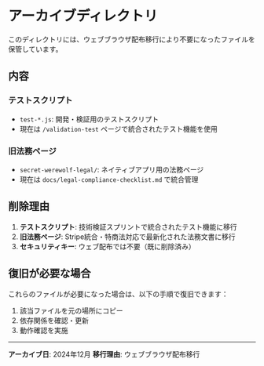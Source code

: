 # アーカイブディレクトリ

このディレクトリには、ウェブブラウザ配布移行により不要になったファイルを保管しています。

## 内容

### テストスクリプト
- `test-*.js`: 開発・検証用のテストスクリプト
- 現在は `/validation-test` ページで統合されたテスト機能を使用

### 旧法務ページ
- `secret-werewolf-legal/`: ネイティブアプリ用の法務ページ
- 現在は `docs/legal-compliance-checklist.md` で統合管理

## 削除理由

1. **テストスクリプト**: 技術検証スプリントで統合されたテスト機能に移行
2. **旧法務ページ**: Stripe統合・特商法対応で最新化された法務文書に移行
3. **セキュリティキー**: ウェブ配布では不要（既に削除済み）

## 復旧が必要な場合

これらのファイルが必要になった場合は、以下の手順で復旧できます：

1. 該当ファイルを元の場所にコピー
2. 依存関係を確認・更新
3. 動作確認を実施

---

**アーカイブ日**: 2024年12月
**移行理由**: ウェブブラウザ配布移行

